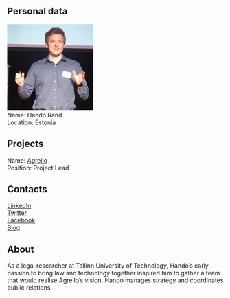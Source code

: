## Personal data
![hando rand photo](photo/hando_rand.jpg)  
Name:   Hando Rand  
Location: Estonia  
## Projects 
Name: [Agrello](../projects/agrello.md)  
Position: Project Lead   
## Contacts
[LinkedIn](https://www.linkedin.com/in/hando-rand-7b25a791/)    
[Twitter](https://twitter.com/randhando)  
[Facebook](https://www.facebook.com/hando.rand?ref=br_rs)  
[Blog](https://medium.com/@hando.rand.001)
## About
As a legal researcher at Tallinn University of Technology, Hando’s early passion to bring law and technology together inspired him to gather a team that would realise Agrello’s vision. Hando manages strategy and coordinates public relations.
